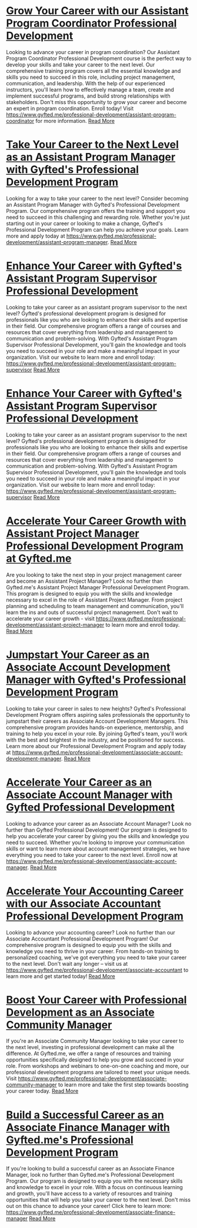 # [Grow Your Career with our Assistant Program Coordinator Professional Development](https://www.gyfted.me/professional-development/assistant-program-coordinator)

Looking to advance your career in program coordination? Our Assistant Program Coordinator Professional Development course is the perfect way to develop your skills and take your career to the next level. Our comprehensive training program covers all the essential knowledge and skills you need to succeed in this role, including project management, communication, and leadership. With the help of our experienced instructors, you'll learn how to effectively manage a team, create and implement successful programs, and build strong relationships with stakeholders. Don't miss this opportunity to grow your career and become an expert in program coordination. Enroll today! Visit https://www.gyfted.me/professional-development/assistant-program-coordinator for more information. [Read More](https://www.gyfted.me/professional-development/assistant-program-coordinator)

# [Take Your Career to the Next Level as an Assistant Program Manager with Gyfted's Professional Development Program](https://www.gyfted.me/professional-development/assistant-program-manager)

Looking for a way to take your career to the next level? Consider becoming an Assistant Program Manager with Gyfted's Professional Development Program. Our comprehensive program offers the training and support you need to succeed in this challenging and rewarding role. Whether you're just starting out in your career or looking to make a change, Gyfted's Professional Development Program can help you achieve your goals. Learn more and apply today at https://www.gyfted.me/professional-development/assistant-program-manager. [Read More](https://www.gyfted.me/professional-development/assistant-program-manager)

# [Enhance Your Career with Gyfted's Assistant Program Supervisor Professional Development](https://www.gyfted.me/professional-development/assistant-program-supervisor)

Looking to take your career as an assistant program supervisor to the next level? Gyfted's professional development program is designed for professionals like you who are looking to enhance their skills and expertise in their field. Our comprehensive program offers a range of courses and resources that cover everything from leadership and management to communication and problem-solving. With Gyfted's Assistant Program Supervisor Professional Development, you'll gain the knowledge and tools you need to succeed in your role and make a meaningful impact in your organization. Visit our website to learn more and enroll today: https://www.gyfted.me/professional-development/assistant-program-supervisor [Read More](https://www.gyfted.me/professional-development/assistant-program-supervisor)

# [Enhance Your Career with Gyfted's Assistant Program Supervisor Professional Development](https://www.gyfted.me/professional-development/assistant-program-supervisor)

Looking to take your career as an assistant program supervisor to the next level? Gyfted's professional development program is designed for professionals like you who are looking to enhance their skills and expertise in their field. Our comprehensive program offers a range of courses and resources that cover everything from leadership and management to communication and problem-solving. With Gyfted's Assistant Program Supervisor Professional Development, you'll gain the knowledge and tools you need to succeed in your role and make a meaningful impact in your organization. Visit our website to learn more and enroll today: https://www.gyfted.me/professional-development/assistant-program-supervisor [Read More](https://www.gyfted.me/professional-development/assistant-program-supervisor)

# [Accelerate Your Career Growth with Assistant Project Manager Professional Development Program at Gyfted.me](https://www.gyfted.me/professional-development/assistant-project-manager)

Are you looking to take the next step in your project management career and become an Assistant Project Manager? Look no further than Gyfted.me's Assistant Project Manager Professional Development Program. This program is designed to equip you with the skills and knowledge necessary to excel in the role of Assistant Project Manager. From project planning and scheduling to team management and communication, you'll learn the ins and outs of successful project management. Don't wait to accelerate your career growth - visit https://www.gyfted.me/professional-development/assistant-project-manager to learn more and enroll today. [Read More](https://www.gyfted.me/professional-development/assistant-project-manager)

# [Jumpstart Your Career as an Associate Account Development Manager with Gyfted's Professional Development Program](https://www.gyfted.me/professional-development/associate-account-development-manager)

Looking to take your career in sales to new heights? Gyfted's Professional Development Program offers aspiring sales professionals the opportunity to jumpstart their careers as Associate Account Development Managers. This comprehensive program provides hands-on experience, mentorship, and training to help you excel in your role. By joining Gyfted's team, you'll work with the best and brightest in the industry, and be positioned for success. Learn more about our Professional Development Program and apply today at https://www.gyfted.me/professional-development/associate-account-development-manager. [Read More](https://www.gyfted.me/professional-development/associate-account-development-manager)

# [Accelerate Your Career as an Associate Account Manager with Gyfted Professional Development](https://www.gyfted.me/professional-development/associate-account-manager)

Looking to advance your career as an Associate Account Manager? Look no further than Gyfted Professional Development! Our program is designed to help you accelerate your career by giving you the skills and knowledge you need to succeed. Whether you're looking to improve your communication skills or want to learn more about account management strategies, we have everything you need to take your career to the next level. Enroll now at https://www.gyfted.me/professional-development/associate-account-manager. [Read More](https://www.gyfted.me/professional-development/associate-account-manager)

# [Accelerate Your Accounting Career with our Associate Accountant Professional Development Program](https://www.gyfted.me/professional-development/associate-accountant)

Looking to advance your accounting career? Look no further than our Associate Accountant Professional Development Program! Our comprehensive program is designed to equip you with the skills and knowledge you need to thrive in your career. From hands-on training to personalized coaching, we've got everything you need to take your career to the next level. Don't wait any longer – visit us at https://www.gyfted.me/professional-development/associate-accountant to learn more and get started today! [Read More](https://www.gyfted.me/professional-development/associate-accountant)

# [Boost Your Career with Professional Development as an Associate Community Manager](https://www.gyfted.me/professional-development/associate-community-manager)

If you're an Associate Community Manager looking to take your career to the next level, investing in professional development can make all the difference. At Gyfted.me, we offer a range of resources and training opportunities specifically designed to help you grow and succeed in your role. From workshops and webinars to one-on-one coaching and more, our professional development programs are tailored to meet your unique needs. Visit https://www.gyfted.me/professional-development/associate-community-manager to learn more and take the first step towards boosting your career today. [Read More](https://www.gyfted.me/professional-development/associate-community-manager)

# [Build a Successful Career as an Associate Finance Manager with Gyfted.me's Professional Development Program](https://www.gyfted.me/professional-development/associate-finance-manager)

If you're looking to build a successful career as an Associate Finance Manager, look no further than Gyfted.me's Professional Development Program. Our program is designed to equip you with the necessary skills and knowledge to excel in your role. With a focus on continuous learning and growth, you'll have access to a variety of resources and training opportunities that will help you take your career to the next level. Don't miss out on this chance to advance your career! Click here to learn more: https://www.gyfted.me/professional-development/associate-finance-manager [Read More](https://www.gyfted.me/professional-development/associate-finance-manager)

